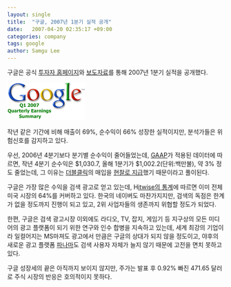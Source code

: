 ```yaml
---
layout: single
title:  "구글, 2007년 1분기 실적 공개"
date:   2007-04-20 02:35:17 +09:00
categories: company
tags: google
author: Samgu Lee
---
```

구글은 공식 [투자자 홈페이지](http://investor.google.com/webcast.html)와 [보도자료](http://www.google.com/intl/en/press/pressrel/revenues_q107.html)를 통해 2007년 1분기 실적을 공개했다.

![구글 2007 Q1 로고](/assets/google-q1-2007-logo.gif)

작년 같은 기간에 비해 매출이 69%, 순수익이 66% 성장한 실적이지만, 분석가들은 위험신호를 감지하고 있다.

우선, 2006년 4분기보다 분기별 순수익이 줄어들었는데, [GAAP](http://dic.impact.pe.kr/ecmaster-cgi/search.cgi?kwd=gaap)가 적용된 데이터에 따르면, 작년 4분기 순수익은 $1,030.7, 올해 1분기가 $1,002.2(단위:백만불), 약 3% 정도 줄었는데, 그 이유는 [더블클릭](https://www.palgle.com/2007/04/16/google-acquire-doubleclick-31b/)의 매입을 [현찰로 지급](http://entclic.com/360)했기 때문이라고 풀이된다.

구글은 가장 많은 수익을 검색 광고로 얻고 있는데, H[itwise의 통계](http://www.hitwise.com/press-center/hitwiseHS2004/searchenginesmarch2007.php)에 따르면 이미 전체 미국 시장의 64%를 커버하고 있다. 한국의 네이버도 마찬가지지만, 검색의 독점은 한계가 없을 정도까지 진행이 되고 있고, 2위 사업자들의 생존까지 위협할 정도가 되었다.

한편, 구글은 검색 광고시장 이외에도 라디오, TV, 잡지, 게임기 등 지구상의 모든 미디어의 광고 플랫폼이 되기 위한 연구와 인수 합병을 지속하고 있는데, 세계 최강의 기업이라 일컬어지는 MS마져도 광고에서 만큼은 구글의 상대가 되지 않을 정도이고, 야후의 새로운 광고 플랫폼 [파나마](https://www.palgle.com/1999/11/30/google-adsense-vs-yahoo-panama-in-korea/)도 검색 사용자 자체가 늘지 않기 때문에 고전을 면치 못하고 있다.

구글 성장세의 끝은 아직까지 보이지 않지만, 주가는 발표 후 0.92% 빠진 471.65 달러로 주식 시장의 반응은 호의적이지 못하다.
